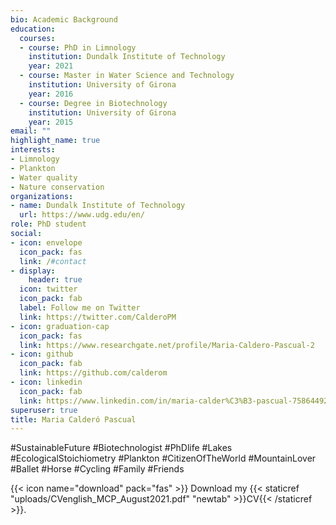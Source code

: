 ```yaml
---
bio: Academic Background
education:
  courses:
  - course: PhD in Limnology
    institution: Dundalk Institute of Technology
    year: 2021
  - course: Master in Water Science and Technology
    institution: University of Girona
    year: 2016
  - course: Degree in Biotechnology
    institution: University of Girona
    year: 2015
email: ""
highlight_name: true
interests:
- Limnology
- Plankton
- Water quality
- Nature conservation
organizations:
- name: Dundalk Institute of Technology
  url: https://www.udg.edu/en/
role: PhD student
social:
- icon: envelope
  icon_pack: fas
  link: /#contact
- display:
    header: true
  icon: twitter
  icon_pack: fab
  label: Follow me on Twitter
  link: https://twitter.com/CalderoPM
- icon: graduation-cap
  icon_pack: fas
  link: https://www.researchgate.net/profile/Maria-Caldero-Pascual-2
- icon: github
  icon_pack: fab
  link: https://github.com/calderom 
- icon: linkedin
  icon_pack: fab
  link: https://www.linkedin.com/in/maria-calder%C3%B3-pascual-75864492/
superuser: true
title: Maria Calderó Pascual
---
```


#SustainableFuture #Biotechnologist #PhDlife #Lakes #EcologicalStoichiometry 
#Plankton #CitizenOfTheWorld #MountainLover #Ballet #Horse #Cycling #Family #Friends

{{< icon name="download" pack="fas" >}} Download my {{< staticref "uploads/CVenglish_MCP_August2021.pdf" "newtab" >}}CV{{< /staticref >}}.
